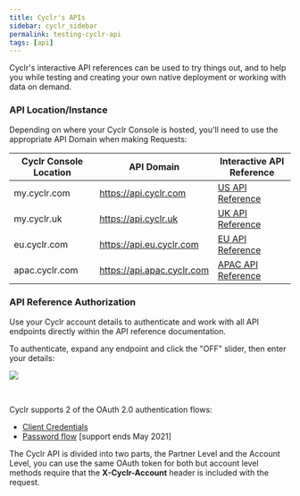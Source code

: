 ```yaml
---
title: Cyclr's APIs
sidebar: cyclr_sidebar
permalink: testing-cyclr-api
tags: [api]
---
```


Cyclr's interactive API references can be used to try things out, and to help you while testing and creating your own native deployment or working with data on demand.

### API Location/Instance

Depending on where your Cyclr Console is hosted, you'll need to use the appropriate API Domain when making Requests:

Cyclr Console Location | API Domain | Interactive API Reference
--- | --- | ---
my.cyclr.com | https://api.cyclr.com | [US API Reference](https://api.cyclr.com/docs/index)
my.cyclr.uk | https://api.cyclr.uk | [UK API Reference](https://api.cyclr.uk/docs/index)
eu.cyclr.com | https://api.eu.cyclr.com | [EU API Reference](https://api.eu.cyclr.com/docs/index)
apac.cyclr.com | https://api.apac.cyclr.com | [APAC API Reference](https://api.apac.cyclr.com/docs/index)

### API Reference Authorization

Use your Cyclr account details to authenticate and work with all API endpoints directly within the API reference documentation.

To authenticate, expand any endpoint and click the "OFF" slider, then enter your details:

![](./images/testing-cyclrs-apis-auth_2020-11.png)

<br/>

Cyclr supports 2 of the OAuth 2.0 authentication flows:

* [Client Credentials](./cyclr-api-authentication)
* [Password flow](./cyclr-api-authentication-password) [support ends May 2021]



The Cyclr API is divided into two parts, the Partner Level and the Account Level, you can use the same OAuth token for both but account level methods require that the **X-Cyclr-Account** header is included with the request.
